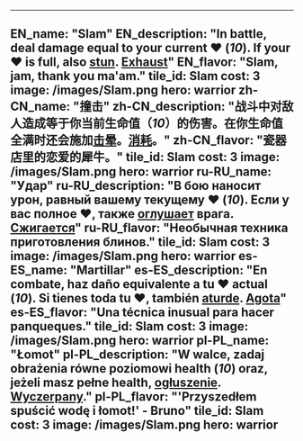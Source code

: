 ---

EN_name: "Slam"
EN_description: "In battle, deal damage equal to your current ❤️ (*10*).  If your ❤️ is full, also <u>stun</u>.  <u>Exhaust</u>"
EN_flavor: "Slam, jam, thank you ma'am."
tile_id: Slam
cost: 3
image: /images/Slam.png
hero: warrior
zh-CN_name: "撞击"
zh-CN_description: "战斗中对敌人造成等于你当前生命值（*10*）的伤害。在你生命值全满时还会施加<u>击晕</u>。<u>消耗</u>。"
zh-CN_flavor: "瓷器店里的恋爱的犀牛。"
tile_id: Slam
cost: 3
image: /images/Slam.png
hero: warrior
ru-RU_name: "Удар"
ru-RU_description: "В бою наносит урон, равный вашему текущему ❤️ (*10*). Если у вас полное ❤️, также <u>оглушает</u> врага. <u>Сжигается</u>"
ru-RU_flavor: "Необычная техника приготовления блинов."
tile_id: Slam
cost: 3
image: /images/Slam.png
hero: warrior
es-ES_name: "Martillar"
es-ES_description: "En combate, haz daño equivalente a tu ❤️ actual (*10*). Si tienes toda tu ❤️, también <u>aturde</u>. <u>Agota</u>"
es-ES_flavor: "Una técnica inusual para hacer panqueques."
tile_id: Slam
cost: 3
image: /images/Slam.png
hero: warrior
pl-PL_name: "Łomot"
pl-PL_description: "W walce, zadaj obrażenia równe poziomowi health (*10*) oraz, jeżeli masz pełne health, <u>ogłuszenie</u>. <u>Wyczerpany</u>."
pl-PL_flavor: "'Przyszedłem spuścić wodę i łomot!' - Bruno"
tile_id: Slam
cost: 3
image: /images/Slam.png
hero: warrior
---